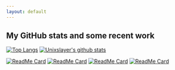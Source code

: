 ```yaml
---
layout: default
---
```


<h2>My GitHub stats and some recent work</h2>

[![Top Langs](https://github-readme-stats.vercel.app/api/top-langs/?username=unixslayer&layout=compact&hide_title=1&card_width=445&hide=ruby,css,html)](https://github.com/unixslayer)
[![Unixslayer's github stats](https://github-readme-stats.vercel.app/api?username=unixslayer&show_icons=1&include_all_commits=1&hide=stars,issues&hide_title=1&hide_rank=1&count_private=1)](https://github.com/unixslayer)

[![ReadMe Card](https://github-readme-stats.vercel.app/api/pin/?username=unixslayer&repo=event-sourcing&show_owner=1)](https://github.com/unixslayer/event-sourcing)
[![ReadMe Card](https://github-readme-stats.vercel.app/api/pin/?username=prooph&repo=event-store-symfony-bundle&show_owner=1)](https://github.com/unixslayer/event-store-symfony-bundle)
[![ReadMe Card](https://github-readme-stats.vercel.app/api/pin/?username=prooph&repo=event-store&show_owner=1)](https://github.com/unixslayer/event-store)
[![ReadMe Card](https://github-readme-stats.vercel.app/api/pin/?username=prooph&repo=event-store-client&show_owner=1)](https://github.com/unixslayer/event-store-client)
